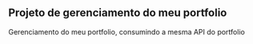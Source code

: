 ## Projeto de gerenciamento do meu portfolio
Gerenciamento do meu portfolio, consumindo a mesma API do portfolio